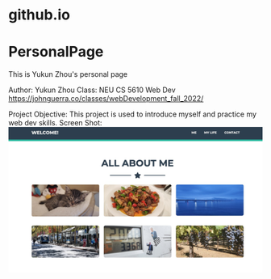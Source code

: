 # github.io
# PersonalPage
This is Yukun Zhou's personal page

Author: Yukun Zhou
Class: NEU CS 5610 Web Dev https://johnguerra.co/classes/webDevelopment_fall_2022/

Project Objective: This project is used to introduce myself and practice my web dev skills.
Screen Shot:![screen shot](https://github.com/ZYKDX/github.io/blob/main/screenshot.jpg?raw=true)
